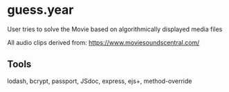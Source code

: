 # guess.year
User tries to solve the Movie based on algorithmically displayed media files

All audio clips derived from: https://www.moviesoundscentral.com/

## Tools
lodash, bcrypt, passport, JSdoc, express, ejs+, method-override
